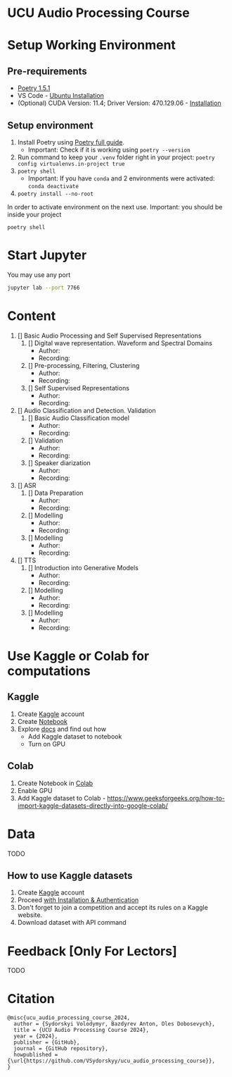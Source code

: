 # UCU Audio Processing Course

# Setup Working Environment  

## Pre-requirements 

- [Poetry 1.5.1](https://python-poetry.org/docs/#installation)
- VS Code - [Ubuntu Installation](https://code.visualstudio.com/docs/setup/linux)
- (Optional) CUDA Version: 11.4; Driver Version: 470.129.06 - [Installation](https://docs.nvidia.com/cuda/cuda-installation-guide-linux/index.html)

## Setup environment 

1. Install Poetry using [Poetry full guide](https://python-poetry.org/docs/#installation).
    - Important: Check if it is working using `poetry --version`
2. Run command to keep your `.venv` folder right in your project: `poetry config virtualenvs.in-project true`
3. `poetry shell`
    - Important: If you have `conda` and 2 environments were activated: `conda deactivate`
4. `poetry install --no-root`

In order to activate environment on the next use. Important: you should be inside your project

`poetry shell`

# Start Jupyter

You may use any port 
```bash
jupyter lab --port 7766
```

# Content 

1. [] Basic Audio Processing and Self Supervised Representations
    1. [] Digital wave representation. Waveform and Spectral Domains
        - Author: 
        - Recording: 
    2. [] Pre-processing, Filtering, Clustering
        - Author: 
        - Recording:
    3. [] Self Supervised Representations
        - Author: 
        - Recording:
2. [] Audio Classification and Detection. Validation
    1. [] Basic Audio Classification model
        - Author: 
        - Recording: 
    2. [] Validation 
        - Author: 
        - Recording:
    3. [] Speaker diarization 
        - Author: 
        - Recording:
3. [] ASR
    1. [] Data Preparation
        - Author: 
        - Recording:
    2. [] Modelling
        - Author: 
        - Recording:
    3. [] Modelling
        - Author: 
        - Recording:
4. [] TTS
    1. [] Introduction into Generative Models
        - Author: 
        - Recording:
    2. [] Modelling
        - Author: 
        - Recording:
    3. [] Modelling
        - Author: 
        - Recording:

# Use Kaggle or Colab for computations

## Kaggle 

1. Create [Kaggle](https://www.kaggle.com/) account 
2. Create [Notebook](https://www.kaggle.com/code)
3. Explore [docs](https://www.kaggle.com/docs/notebooks) and find out how 
    - Add Kaggle dataset to notebook 
    - Turn on GPU 

## Colab 

1. Create Notebook in [Colab](https://colab.research.google.com/)
2. Enable GPU 
3. Add Kaggle dataset to Colab - https://www.geeksforgeeks.org/how-to-import-kaggle-datasets-directly-into-google-colab/

# Data

TODO

## How to use Kaggle datasets

1. Create [Kaggle](https://www.kaggle.com/) account
2. Proceed [with Installation & Authentication](https://www.kaggle.com/docs/api#getting-started-installation-&-authentication)
3. Don't forget to join a competition and accept its rules on a Kaggle website.
4. Download dataset with API command 

# Feedback [Only For Lectors]

TODO

# Citation

```
@misc{ucu_audio_processing_course_2024,
  author = {Sydorskyi Volodymyr, Bazdyrev Anton, Oles Dobosevych},
  title = {UCU Audio Processing Course 2024},
  year = {2024},
  publisher = {GitHub},
  journal = {GitHub repository},
  howpublished = {\url{https://github.com/VSydorskyy/ucu_audio_processing_course}},
}
```
